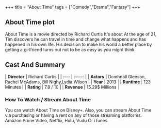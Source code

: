 +++
title = "About Time"
tags = ["Comedy","Drama","Fantasy"]
+++
## About Time plot
About Time is a movie directed by Richard Curtis It's about At the age of 21, Tim discovers he can travel in time and change what happens and has happened in his own life. His decision to make his world a better place by getting a girlfriend turns out not to be as easy as you might think.
## Cast And Summary
| **Director**      | Richard Curtis |
    | :---        |    :----:   |
    |  **Actors** | Domhnall Gleeson, Rachel McAdams, Bill Nighy,Lydia Wilson |
    | **Year**   | 2013    |
    |  **Runtime** | 123 Minutes |
    |  **Rating** | 7.8 / 10 | 
    |  **Revenue** | 15.29$ Millions |
### How To Watch / Stream About Time
You can watch About Time on Disney+.
Also, you can stream About Time via purchasing or having a rent on any of those streaming platforms.
Amazon Prime Video, Netflix, Hulu, Vudu Or iTunes